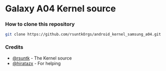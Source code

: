 # Galaxy A04 Kernel source

### How to clone this repository
```sh
git clone https://github.com/rsuntkOrgs/android_kernel_samsung_a04.git -b android-4.19-stable
```

### Credits
- [@rsuntk](https://github.com/rsuntk) - The Kernel source
- [@hiratazx](https://github.com/hiratazx) - For helping
